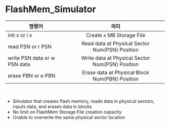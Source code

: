 # FlashMem_Simulator

|명령어|의미|
|---|:---:|
|init x or i x | Create x MB Storage File |
|read PSN or r PSN | Read data at Physical Sector Num(PSN) Position |
|write PSN data or w PSN data | Write data at Physical Sector Num(PSN) Position |
|erase PBN or e PBN | Erase data at Physical Block Num(PBN) Position |
<br>

- Simulator that creates flash memory, reads data in physical sectors, inputs data, and erases data in blocks
- No limit on FlashMem Storage File creation capacity<br>
- Unable to overwrite the same physical sector location<br>
